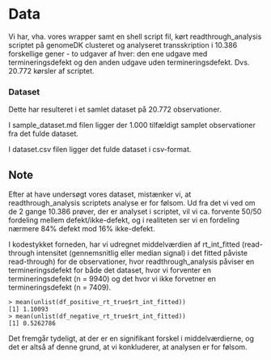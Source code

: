 # Data


Vi har, vha. vores wrapper samt en shell script fil, kørt readthrough_analysis scriptet på genomeDK clusteret og analyseret transskription i 10.386 forskellige gener - to udgaver af hver: den ene udgave med termineringsdefekt og den anden udgave uden termineringsdefekt. Dvs. 20.772 kørsler af scriptet.

### Dataset
Dette har resulteret i et samlet dataset på 20.772 observationer. 

I sample_dataset.md filen ligger der 1.000 tilfældigt samplet observationer fra det fulde dataset. 

I dataset.csv filen ligger det fulde dataset i csv-format. 

## Note
Efter at have undersøgt vores dataset, mistænker vi, at readthrough_analysis scriptets analyse er for følsom. Ud fra det vi ved om de 2 gange 10.386 prøver, der er analyset i scriptet, vil vi ca. forvente 50/50 fordeling mellem defekt/ikke-defekt, og i realiteten ser vi en fordeling nærmere 84% defekt mod 16% ikke-defekt.

I kodestykket forneden, har vi udregnet middelværdien af rt_int_fitted (read-through intensitet (gennemsnitlig eller median signal) i det fitted påviste read-through) for de observationer, hvor readthrough_analysis påviser en termineringsdefekt for både det dataset, hvor vi forventer en termineringsdefekt (n = 9940) og det hvor vi ikke forvetner en termineringsdefekt (n = 7409). 
```{r}
> mean(unlist(df_positive_rt_true$rt_int_fitted))
[1] 1.10093
> mean(unlist(df_negative_rt_true$rt_int_fitted))
[1] 0.5262786
```
Det fremgår tydeligt, at der er en signifikant forskel i middelværdierne, og det er altså af denne grund, at vi konkluderer, at analysen er for følsom.
